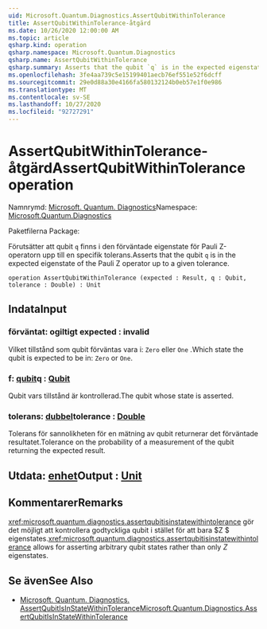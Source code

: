 ```yaml
---
uid: Microsoft.Quantum.Diagnostics.AssertQubitWithinTolerance
title: AssertQubitWithinTolerance-åtgärd
ms.date: 10/26/2020 12:00:00 AM
ms.topic: article
qsharp.kind: operation
qsharp.namespace: Microsoft.Quantum.Diagnostics
qsharp.name: AssertQubitWithinTolerance
qsharp.summary: Asserts that the qubit `q` is in the expected eigenstate of the Pauli Z operator up to a given tolerance.
ms.openlocfilehash: 3fe4aa739c5e15199401aecb76ef551e52f6dcff
ms.sourcegitcommit: 29e0d88a30e4166fa580132124b0eb57e1f0e986
ms.translationtype: MT
ms.contentlocale: sv-SE
ms.lasthandoff: 10/27/2020
ms.locfileid: "92727291"
---
```

# <a name="assertqubitwithintolerance-operation"></a><span data-ttu-id="4f93e-102">AssertQubitWithinTolerance-åtgärd</span><span class="sxs-lookup"><span data-stu-id="4f93e-102">AssertQubitWithinTolerance operation</span></span>

<span data-ttu-id="4f93e-103">Namnrymd: [Microsoft. Quantum. Diagnostics](xref:Microsoft.Quantum.Diagnostics)</span><span class="sxs-lookup"><span data-stu-id="4f93e-103">Namespace: [Microsoft.Quantum.Diagnostics](xref:Microsoft.Quantum.Diagnostics)</span></span>

<span data-ttu-id="4f93e-104">Paketfilerna [](https://nuget.org/packages/)</span><span class="sxs-lookup"><span data-stu-id="4f93e-104">Package: [](https://nuget.org/packages/)</span></span>


<span data-ttu-id="4f93e-105">Förutsätter att qubit `q` finns i den förväntade eigenstate för Pauli Z-operatorn upp till en specifik tolerans.</span><span class="sxs-lookup"><span data-stu-id="4f93e-105">Asserts that the qubit `q` is in the expected eigenstate of the Pauli Z operator up to a given tolerance.</span></span>

```qsharp
operation AssertQubitWithinTolerance (expected : Result, q : Qubit, tolerance : Double) : Unit
```


## <a name="input"></a><span data-ttu-id="4f93e-106">Indata</span><span class="sxs-lookup"><span data-stu-id="4f93e-106">Input</span></span>

### <a name="expected--__invalidresult__"></a><span data-ttu-id="4f93e-107">förväntat: __ogiltigt <Result>__</span><span class="sxs-lookup"><span data-stu-id="4f93e-107">expected : __invalid<Result>__</span></span>

<span data-ttu-id="4f93e-108">Vilket tillstånd som qubit förväntas vara i: `Zero` eller `One` .</span><span class="sxs-lookup"><span data-stu-id="4f93e-108">Which state the qubit is expected to be in: `Zero` or `One`.</span></span>


### <a name="q--qubit"></a><span data-ttu-id="4f93e-109">f: [qubit](xref:microsoft.quantum.lang-ref.qubit)</span><span class="sxs-lookup"><span data-stu-id="4f93e-109">q : [Qubit](xref:microsoft.quantum.lang-ref.qubit)</span></span>

<span data-ttu-id="4f93e-110">Qubit vars tillstånd är kontrollerad.</span><span class="sxs-lookup"><span data-stu-id="4f93e-110">The qubit whose state is asserted.</span></span>


### <a name="tolerance--double"></a><span data-ttu-id="4f93e-111">tolerans: [dubbel](xref:microsoft.quantum.lang-ref.double)</span><span class="sxs-lookup"><span data-stu-id="4f93e-111">tolerance : [Double](xref:microsoft.quantum.lang-ref.double)</span></span>

<span data-ttu-id="4f93e-112">Tolerans för sannolikheten för en mätning av qubit returnerar det förväntade resultatet.</span><span class="sxs-lookup"><span data-stu-id="4f93e-112">Tolerance on the probability of a measurement of the qubit returning the expected result.</span></span>



## <a name="output--unit"></a><span data-ttu-id="4f93e-113">Utdata: [enhet](xref:microsoft.quantum.lang-ref.unit)</span><span class="sxs-lookup"><span data-stu-id="4f93e-113">Output : [Unit](xref:microsoft.quantum.lang-ref.unit)</span></span>



## <a name="remarks"></a><span data-ttu-id="4f93e-114">Kommentarer</span><span class="sxs-lookup"><span data-stu-id="4f93e-114">Remarks</span></span>

<span data-ttu-id="4f93e-115"><xref:microsoft.quantum.diagnostics.assertqubitisinstatewithintolerance> gör det möjligt att kontrollera godtyckliga qubit i stället för att bara $Z $ eigenstates.</span><span class="sxs-lookup"><span data-stu-id="4f93e-115"><xref:microsoft.quantum.diagnostics.assertqubitisinstatewithintolerance> allows for asserting arbitrary qubit states rather than only $Z$ eigenstates.</span></span>

## <a name="see-also"></a><span data-ttu-id="4f93e-116">Se även</span><span class="sxs-lookup"><span data-stu-id="4f93e-116">See Also</span></span>

- [<span data-ttu-id="4f93e-117">Microsoft. Quantum. Diagnostics. AssertQubitIsInStateWithinTolerance</span><span class="sxs-lookup"><span data-stu-id="4f93e-117">Microsoft.Quantum.Diagnostics.AssertQubitIsInStateWithinTolerance</span></span>](xref:Microsoft.Quantum.Diagnostics.AssertQubitIsInStateWithinTolerance)